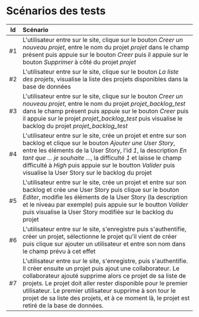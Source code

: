 # Scénarios des tests

| Id    | Scénario |
| :---: | :------- |
| #1    | L'utilisateur entre sur le site, clique sur le bouton *Creer un nouveau projet*, entre le nom du projet *projet* dans le champ présent puis appuie sur le bouton *Creer* puis il appuie sur le bouton *Supprimer* à côté du projet *projet* |
| #2    | L'utilisateur entre sur le site, clique sur le bouton *La liste des projets*, visualise la liste des projets disponibles dans la base de données |
| #3    | L'utilisateur entre sur le site, clique sur le bouton *Creer un nouveau projet*, entre le nom du projet *projet_backlog_test* dans le champ présent puis appuie sur le bouton *Creer* puis il appuie sur le projet *projet_backlog_test* puis visualise le backlog du projet *projet_backlog_test* |
| #4    | L'utilisateur entre sur le site, crée un projet et entre sur son backlog et clique sur le bouton *Ajouter une User Story*, entre les éléments de la User Story, l'id *1*, la description *En tant que ... je souhaite ...*, la difficulté *1* et laisse le champ difficulté à *High* puis appuie sur le boutton *Valider* puis visualise la User Story sur le backlog du projet |
| #5    | L'utilisateur entre sur le site, crée un projet et entre sur son backlog et crée une User Story puis clique sur le bouton *Editer*, modifie les éléments de la User Story (la description et le niveau par exemple) puis appuie sur le boutton *Valider* puis visualise la User Story modifiée sur le backlog du projet |
| #6    | L'utilisateur entre sur le site, s'enregistre puis s'authentifie, créer un projet, sélectionne le projet qu'il vient de créer puis clique sur ajouter un utilisateur et entre son nom dans le champ prévu à cet effet |
| #7    | L'utilisateur entre sur le site, s'enregistre, puis s'authentifie. Il créer ensuite un projet puis ajout une collaborateur. Le collaborateur ajouté supprime alors ce projet de sa liste de projets. Le projet doit aller rester disponible pour le premier utilisateur. Le premier utilisateur supprime à son tour le projet de sa liste des projets, et à ce moment là, le projet est retiré de la base de données. |